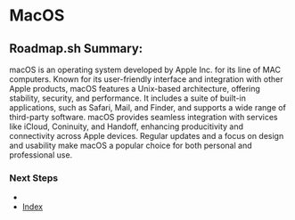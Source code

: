 # MacOS

## Roadmap.sh Summary:
macOS is an operating system developed by Apple Inc. for its line of MAC computers. Known for its user-friendly interface and integration with other Apple products, macOS features a Unix-based architecture, offering stability, security, and performance. It includes a suite of built-in applications, such as Safari, Mail, and Finder, and supports a wide range of third-party software. macOS provides seamless integration with services like iCloud, Coninuity, and Handoff, enhancing producitivity and connectivity across Apple devices. Regular updates and a focus on design and usability make macOS a popular choice for both personal and professional use.

### Next Steps
- []()
- [Index](https://github.com/Sisu-Sus/CyberSec-RoadMap/blob/main/index.md)
